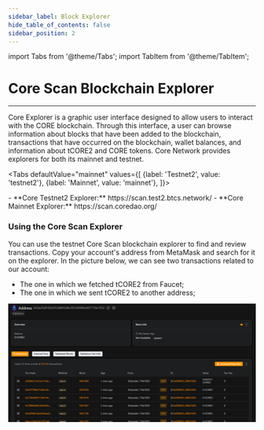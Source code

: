 ```yaml
---
sidebar_label: Block Explorer
hide_table_of_contents: false
sidebar_position: 2
---
```


import Tabs from '@theme/Tabs';
import TabItem from '@theme/TabItem';

# Core Scan Blockchain Explorer

---

Core Explorer is a graphic user interface designed to allow users to interact with the CORE blockchain. Through this interface, a user can browse information about blocks that have been added to the blockchain, transactions that have occurred on the blockchain, wallet balances, and information about tCORE2 and CORE tokens. Core Network provides explorers for both its mainnet and testnet.

<Tabs defaultValue="mainnet" values={[
{label: 'Testnet2', value: 'testnet2'},
{label: 'Mainnet', value: 'mainnet'},
]}>

<TabItem value="testnet2">
- **Core Testnet2 Explorer:** https://scan.test2.btcs.network/
</TabItem>

<TabItem value="mainnet">
- **Core Mainnet Explorer:** https://scan.coredao.org/
</TabItem>

</Tabs>

### Using the Core Scan Explorer

You can use the testnet Core Scan blockchain explorer to find and review transactions. Copy your account's address from MetaMask and search for it on the explorer. In the picture below, we can see two transactions related to our account:

- The one in which we fetched tCORE2 from Faucet;
- The one in which we sent tCORE2 to another address;

![core-explorer](../../static/img/core-explorer.png)
